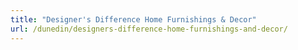 ```yaml
---
title: "Designer's Difference Home Furnishings & Decor"
url: /dunedin/designers-difference-home-furnishings-and-decor/
---
```

